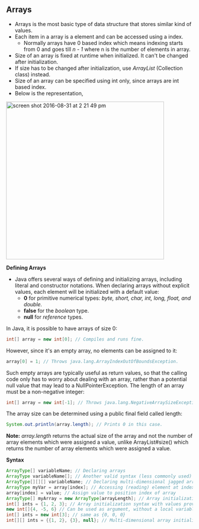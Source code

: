 ## Arrays

- Arrays is the most basic type of data structure that stores similar kind of values. 
- Each item in a array is a element and can be accessed using a index. 
    - Normally arrays have 0 based index which means indexing starts from 0 and goes till _n - 1_ where n is the number of elements in array.
- Size of an array is fixed at runtime when initialized. It can't be changed after initialization.
- If size has to be changed after initialization, use _ArrayList_ (Collection class) instead.
- Size of an array can be specified using int only, since arrays are int based index.
- Below is the representation, 

<img width="426" alt="screen shot 2016-08-31 at 2 21 49 pm" src="https://cloud.githubusercontent.com/assets/3439029/18146774/600b0d4a-6f86-11e6-8005-3f6da1afc95f.png">

**Defining Arrays**
- Java offers several ways of defining and initializing arrays, including literal and constructor notations. When declaring arrays without explicit values, each element will be initialized with a default value:
    - **0** for primitive numerical types: _byte, short, char, int, long, float, and double._
    - **false** for the _boolean_ type.
    - **null** for _reference_ types.

In Java, it is possible to have arrays of size 0:
```java 
int[] array = new int[0]; // Compiles and runs fine.
```
However, since it's an empty array, no elements can be assigned to it:
```java
array[0] = 1; // Throws java.lang.ArrayIndexOutOfBoundsException.
```
Such empty arrays are typically useful as return values, so that the calling code only has to worry about dealing with an array, rather than a potential null value that may lead to a NullPointerException.
The length of an array must be a non-negative integer:
```java
int[] array = new int[-1]; // Throws java.lang.NegativeArraySizeException
```
The array size can be determined using a public final field called length:
```java
System.out.println(array.length); // Prints 0 in this case.
```
**Note:** _array.length_ returns the actual size of the array and not the number of array elements which were assigned a value, unlike ArrayList#size() which returns the number of array elements which were assigned a value.

**Syntax**
```java
ArrayType[] variableName; // Declaring arrays
ArrayType variableName[]; // Another valid syntax (less commonly used)
ArrayType[][][] variableName; // Declaring multi-dimensional jagged arrays (repeat []s)
ArrayType myVar = array[index]; // Accessing (reading) element at index
array[index] = value; // Assign value to position index of array
ArrayType[] myArray = new ArrayType[arrayLength]; // Array initialization syntax
int[] ints = {1, 2, 3}; // Array initialization syntax with values provided, length is inferred from the number of provided values: {[value1[, value2]*]}
new int[]{4, -5, 6} // Can be used as argument, without a local variable
int[] ints = new int[3]; // same as {0, 0, 0}
int[][] ints = {{1, 2}, {3}, null}; // Multi-dimensional array initialization. int[] extends Object (and so does anyType[]) so null is a valid value.
```
